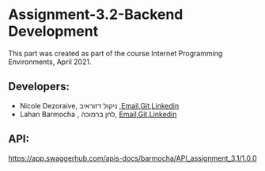 # Assignment-3.2-Backend Development

This part was created as part of the course Internet Programming Environments, April 2021.

## Developers:
 * Nicole Dezoraive, ניקול דזוראיב ,[Email](nicoled@post.bgu.ac.il),[Git](https://github.com/NicoleDezoraive),[Linkedin](https://www.linkedin.com/in/nicole-dezoraive-124b74168)
 * Lahan Barmocha , לחן ברמוכה, [Email](barmocha@post.bgu.ac.il),[Git](https://github.com/Barmocha),[Linkedin](https://www.linkedin.com/in/lahan-barmocha-3350ab156/) 
  
## API:
https://app.swaggerhub.com/apis-docs/barmocha/API_assignment_3.1/1.0.0

